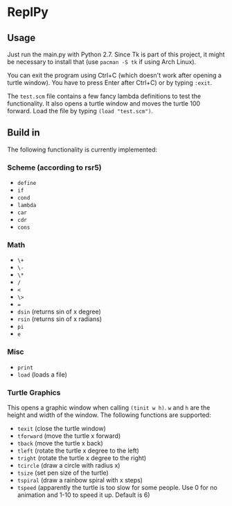# ReplPy

## Usage
Just run the main.py with Python 2.7. Since Tk is part of this project, it might be necessary to install that (use `pacman -S tk` if using Arch Linux). 

You can exit the program using Ctrl+C (which doesn't work after opening a turtle window). You have to press Enter after Ctrl+C) or by typing `:exit`. 

The `test.scm` file contains a few fancy lambda definitions to test the functionality. It also opens a turtle window and moves the turtle 100 forward. Load the file by typing `(load "test.scm")`.

## Build in 
The following functionality is currently implemented:

### Scheme (according to rsr5)
* `define`
* `if`
* `cond`
* `lambda`
* `car`
* `cdr`
* `cons`

### Math
* `\+`
* `\-`
* `\*`
* `/`
* `<`
* `\>`
* `=`
* `dsin` (returns sin of x degree)
* `rsin` (returns sin of x radians)
* `pi`
* `e`

### Misc
* `print`
* `load` (loads a file)

### Turtle Graphics
This opens a graphic window when calling `(tinit w h)`. `w` and `h` are the height and width of the window.
The following functions are supported:
* `texit` (close the turtle window)
* `tforward` (move the turtle x forward)
* `tback` (move the turtle x back)
* `tleft` (rotate the turtle x degree to the left)
* `tright` (rotate the turtle x degree to the right)
* `tcircle` (draw a circle with radius x)
* `tsize` (set pen size of the turtle)
* `tspiral` (draw a rainbow spiral with x steps)
* `tspeed` (apparently the turtle is too slow for some people. Use 0 for no animation and 1-10 to speed it up. Default is 6)
